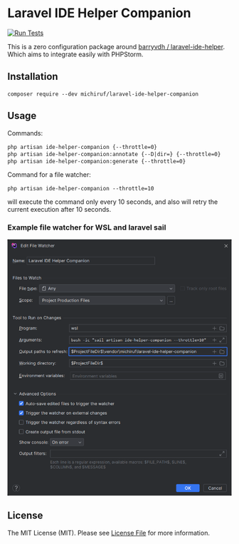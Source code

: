 # Laravel IDE Helper Companion

[![Run Tests](https://github.com/michiruf/laravel-ide-helper-companion/actions/workflows/run-tests.yml/badge.svg)](https://github.com/michiruf/laravel-ide-helper-companion/actions/workflows/run-tests.yml)

This is a zero configuration package around [barryvdh / laravel-ide-helper](https://github.com/barryvdh/laravel-ide-helper).
Which aims to integrate easily with PHPStorm.

## Installation

```shell
composer require --dev michiruf/laravel-ide-helper-companion
```
   
## Usage

Commands:
```shell
php artisan ide-helper-companion {--throttle=0}
php artisan ide-helper-companion:annotate {--D|dir=} {--throttle=0}
php artisan ide-helper-companion:generate {--throttle=0}
```

Command for a file watcher:
```shell
php artisan ide-helper-companion --throttle=10
```
will execute the command only every 10 seconds, and also will retry the current execution after 10 seconds.

### Example file watcher for WSL and laravel sail

![Example file watcher](doc/file-watcher.png)

## License

The MIT License (MIT). Please see [License File](LICENSE.md) for more information.
